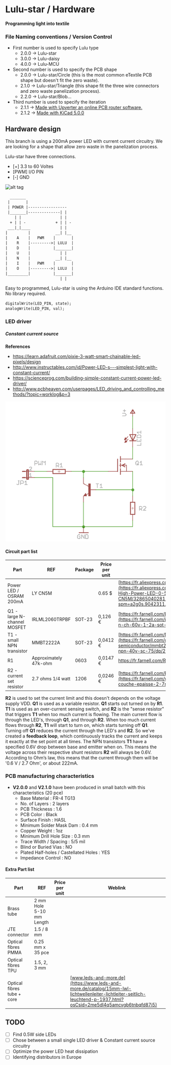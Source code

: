 # Lulu-star / Hardware
**Programming light into textile**

###  File Naming conventions / Version Control
- First number is used to specify Lulu type
  - 2.0.0 -> Lulu-star
  - 3.0.0 -> Lulu-daisy
  - 4.0.0 -> Lulu-MCU
- Second number is used to specify the PCB shape
  - 2.0.0 -> Lulu-star/Circle (this is the most common eTextile PCB shape but doesn't fit the zero waste).
  - 2.1.0 -> Lulu-star/Triangle (this shape fit the three wire connectors and zero waste panelization process).
  - 2.2.0 -> Lulu-star/Blob...
- Third number is used to specify the iteration
  - 2.1.1 -> [Made with Upverter an online PCB router software.](https://upverter.com/DataPaulette/08fe1452dfd87b08/Lulu-star_211/ "Made with Upvetrter, online PCB router software") 
  - 2.1.2 -> [Made with KiCad 5.0.0](./kicad_Lulu_star/Lulu_star_212/ "Made with KiCad 5.0.0") 

## Hardware design
This branch is using a 200mA power LED with current current circuitry.
We are looking for a shape that allow zero waste in the panelization process.

Lulu-star have three connections.
- [+] 3.3 to 60 Voltes
- [PWM] I/O PIN
- [-] GND

![alt tag](https://raw.githubusercontent.com/eTextile/Lulu/master/docs/pictures/footprint_connection.jpg)

      _______
     |       |
     | POWER |-----------------
     |_______|--------------| |
        | |                 | |
      + | | -             + | | -
     ___|_|____             | |
    |         |           __| |__
    |    A    |   PWM    |       |
    |    R    |--------->| LULU  |
    |    D    |          |_______|
    |    U    |             | |
    |    N    |           __| |__
    |    I    |   PWM    |       |
    |    O    |--------->| LULU  |
    |_________|          |_______|
                            | |

Easy to programmed, Lulu-star is using the Arduino IDE standard functions.
No library required.

    digitalWrite(LED_PIN, state);
    analogWrite(LED_PIN, val);

### LED driver
##### Constant current source

**References**
- https://learn.adafruit.com/pixie-3-watt-smart-chainable-led-pixels/design
- http://www.instructables.com/id/Power-LED-s---simplest-light-with-constant-current/
- https://scienceprog.com/building-simple-constant-current-power-led-driver/
- http://www.pcbheaven.com/userpages/LED_driving_and_controlling_methods/?topic=worklog&p=3

![alt tag](./DOCs/driver_00.png)

#### Circuit part list
| Part                         | REF                       | Package                | Price per unit | Weblink                |
| ---------------------------- | ------------------------- | -----------------------|--------------- |------------------------|
| Power LED / OSRAM 200mA      | LY CN5M                   |                        | 0.65 $         | [https://fr.aliexpress.com/](https://fr.aliexpress.com/item/OSRAM-OSLON-SX-High-Power-LED-0-5W-3030-Yellow-LY-CN5M/32865040281.html?spm=a2g0s.9042311.0.0.27426c371XVtDl) |
| Q1 - large N-channel MOSFET  | IRLML2060TRPBF            | SOT-23                 | 0,126 €        | [https://fr.farnell.com/IRLML2060TRPBF](https://fr.farnell.com/infineon/irlml2060trpbf/mosfet-n-ch-60v-1-2a-sot-23/dp/1791578) |
| T1 - small NPN transistor    | MMBT2222A                 | SOT-23                 | 0,0412 €       | [https://fr.farnell.com/MMBT2222A](https://fr.farnell.com/on-semiconductor/mmbt2222att1g/transistor-bipol-npn-40v-sc-75/dp/2464039) |
| R1                           | Approximately 47k-ohm     | 0603                   | 0,0147 €       | [https://fr.farnell.com/R-47k-ohm ](https://fr.farnell.com/vishay/crcw060347k0fkea/res-couche-epaisse-47k-1-0-1w/dp/1469811) |
| R2 - current set resistor    | 2.7 ohms 1/4 watt         | 1206                   | 0,0246 €       | [https://fr.farnell.com/R-2.7-ohm](https://fr.farnell.com/walsin/wr12w2r70ftl/resist-couche-epaisse-2-7r-1-0/dp/2668305) |

**R2** is used to set the current limit and this doesn't depends on the voltage supply VDD.
**Q1** is used as a variable resistor. **Q1** starts out turned on by **R1**.
**T1** is used as an over-current sensing switch, and **R2** is the "sense resistor" that triggers **T1** when too much current is flowing.
The main current flow is through the LED's, through **Q1**, and through **R2**.
When too much current flows through **R2**, **T1** will start to turn on, which starts turning off **Q1**. Turning off **Q1** reduces the current through the LED's and **R2**.
So we've created a **feedback loop**, which continuously tracks the current and keeps it exactly at the set point at all times.
The NPN transistors **T1** have a specified 0.6V drop between base and emitter when on.
This means the voltage across their respective shunt resistors **R2** will always be 0.6V.
According to Ohm’s law, this means that the current through them will be '0.6 V / 2.7 Ohm', or about 222mA.

### PCB manufacturing characteristics

- **V2.0.0** and **V2.1.0** have been produced in small batch with this characteristics (20 pce)
  - Base Material : FR-4 TG13
  - No. of Layers : 2 layers
  - PCB Thickness : 1.6
  - PCB Color : Black
  - Surface Finish : HASL
  - Minimum Solder Mask Dam : 0.4 mm
  - Copper Weight : 1oz
  - Minimum Drill Hole Size : 0.3 mm
  - Trace Width / Spacing : 5/5 mil
  - Blind or Buried Vias : NO
  - Plated Half-holes / Castellated Holes : YES
  - Impedance Control : NO

#### Extra Part list
| Part                       | REF                      | Price per unit   | Weblink        |
| -------------------------- | ------------------------ | -----------------|--------------- |
| Brass tube                 | 2 mm Hole 5-10 mm Length |                  |                |
| JTE connector              | 1.5 / 8 mm               |                  |                |
| Optical fibres PMMA        | 0.25 mm x 35 pce         |                  |                |
| Optical fibres TPU         | 1.5, 2, 3 mm             |                  |                |
| Optical fibres tube + core |                          |                  | [www.leds-and-more.de](https://www.leds-and-more.de/catalog/15mm-lwl-lichtwellenleiter-lichtleiter-seitlich-leuchtend-p-1937.html?osCsid=2me5dl4q5amcvgb6tnbqfd87i5) |

## TODO
- [ ] Find 0.5W side LEDs
- [ ] Chose between a small single LED driver & Constant current source circuitry
- [ ] Optimize the power LED heat dissipation
- [ ] Identifying distributors in Europe